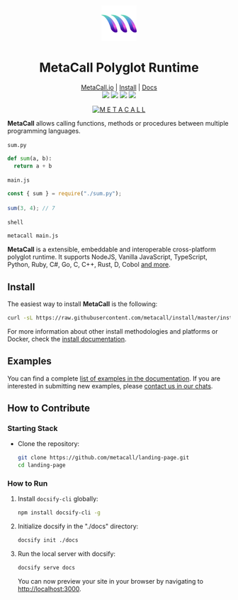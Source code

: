 <div align="center">
  <a href="https://metacall.io" target="_blank"><img src="https://raw.githubusercontent.com/metacall/core/develop/deploy/images/logo.png" alt="METACALL" style="max-width:100%; margin: 0 auto;" width="80" height="80"></a>
  <h1><b>MetaCall Polyglot Runtime</b></h1>
  <a href="https://metacall.io" {docsify-ignore}>MetaCall.io</a> |
  <a href="/#/README?id=install">Install</a> |
  <a href="/#/docs/docs">Docs</a>
</div>
<div id="badges" align="center">
  <a href="https://t.me/joinchat/BMSVbBatp0Vi4s5l4VgUgg" alt="Discord">
    <img src="https://img.shields.io/static/v1?label=metacall&message=join&color=blue&logo=telegram&style=flat" /></a>

  <a href="https://discord.gg/upwP4mwJWa" alt="Discord">
    <img src="https://img.shields.io/discord/781987805974757426?label=discord&style=flat" /></a>

  <a href="https://matrix.to/#/#metacall:matrix.org" alt="Matrix">
    <img src="https://img.shields.io/matrix/metacall:matrix.org?label=matrix&style=flat" /></a>

  <a href="https://twitter.com/metacallio" alt="Twitter">
    <img src="https://img.shields.io/twitter/follow/metacallio?label=MetaCall" /></a>

<a href="https://medium.com/@metacall/call-functions-methods-or-procedures-between-programming-languages-with-metacall-58cfece35d7" target="_blank"><img src="https://raw.githubusercontent.com/metacall/core/develop/deploy/images/overview.png" alt="M E T A C A L L" style="max-width:100%; margin: 0 auto;" width="350" height="auto"></a>

</div>

**MetaCall** allows calling functions, methods or procedures between multiple programming languages.

`sum.py`

```python
def sum(a, b):
  return a + b
```

`main.js`

```javascript
const { sum } = require("./sum.py");

sum(3, 4); // 7
```

`shell`

```sh
metacall main.js
```

**MetaCall** is a extensible, embeddable and interoperable cross-platform polyglot runtime. It supports NodeJS, Vanilla JavaScript, TypeScript, Python, Ruby, C#, Go, C, C++, Rust, D, Cobol [and more](/docs/docs.md#_2-language-support).

## Install

The easiest way to install **MetaCall** is the following:

```sh
curl -sL https://raw.githubusercontent.com/metacall/install/master/install.sh | sh
```

For more information about other install methodologies and platforms or Docker, check the [install documentation](/docs/docs.md#_41-installation).

## Examples

You can find a complete [list of examples in the documentation](/docs/docs.md#_43-examples). If you are interested in submitting new examples, please [contact us in our chats](/docs/community.md#community).

## How to Contribute

### Starting Stack

- Clone the repository:

    ```bash
    git clone https://github.com/metacall/landing-page.git
    cd landing-page
    ```

### How to Run

1. Install `docsify-cli` globally:

    ```bash
    npm install docsify-cli -g
    ```

2. Initialize docsify in the "./docs" directory:

    ```bash
    docsify init ./docs
    ```

3. Run the local server with docsify:

    ```bash
    docsify serve docs
    ```

    You can now preview your site in your browser by navigating to [http://localhost:3000](http://localhost:3000).